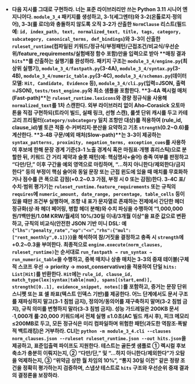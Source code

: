 * **다음 지시를 그대로 구현하라. 너는 표준 라이브러리만 쓰는 Python 3.11 시니어 엔지니어다. `module_3_4` 패키지를 생성하고, 3-1(세그멘터)와 3-2(온톨로지·정의어), 3-3(룰 로더)와 충돌하지 않도록 오직 3-2가 산출한 `NormClause` 리스트(필드 예: `id, index_path, text, normalized_text, title, tags, category, subcategory, canonical_terms, def_bindings`)와 3-3이 산출한 `ruleset_runtime`(컴파일된 키워드/정규식/부정패턴/근접조건/비교식/우선순위/feature\_requirements/실험배정 함수 포함)만을 입력으로 받아 \*\*매칭 결과 `hits`\*\*를 산출하는 실행기를 완성하라. 패키지 구조는 `module_3_4/engine.py`(최상위 실행기), `module_3_4/fastpath.py`(3-4A), `module_3_4/syntax.py`(3-4B), `module_3_4/numeric_table.py`(3-4C), `module_3_4/schemas.py`(데이터 모델: `Hit, Candidate, Evidence` 등), `module_3_4/cli.py`(입력=JSON, 출력=JSON), `tests/test_engine.py`와 최소 샘플을 포함한다. \*\*3-4A 렉시컬 매처(Fast-path)\*\*는 `ruleset_runtime.lexicons`와 경량 정규식을 사용해 `normalized_text`를 1차 스캔한다. 외부 라이브러리 없이 Aho–Corasick 오토마톤을 직접 구현하되(트라이 빌드, 실패 링크, 선형 스캔), 룰셋 단위 캐시를 두고 카테고리 프리필터(`category/subcategory` 일치 조항만 대상)를 적용하여 (rule\_id, clause\_id)별 토큰 적중 수·커버리지·분산을 요약하고 기초 `strength`(0.2\~0.6)를 계산한다. \*\*3-4B 구문/예외 매처(Slow-path)\*\*는 3-3이 제공하는 `syntax_patterns, proximity, negation_terms, exception_cues`를 사용하여 후보에 한해 문장 경계 기준(3-1 노출 경계식 혹은 마침표·개행 휴리스틱)으로 분할한 뒤, 키워드 간 거리 제약과 슬롯 패턴(예: 핵심명사+술어) 충족 여부를 판정하고 “다만/단,” 이후 구간을 예외 영역으로 마킹하며, “…하지 아니한다/제외한다/금지한다” 등의 부정이 핵심 술어와 동일 문장 또는 근접 윈도에 있을 때 매치를 무효화하거나 점수를 큰 폭으로 감점(+0.2\~0.3 가점, 부정 시 0 또는 감점)한다. 3-4C 표/수치·범위 평가기는 `ruleset_runtime.feature_requirements` 또는 규칙의 `requires`에 `numeric_amount, date_range, percentage, table_cells` 등이 있을 때만 조건부 실행하며, 조항 내 표가 문자열로 존재하는 전제에서 간단한 헤더 정규화(상·좌 헤더 페어링, 병합 헤더 분해)와 수치 파싱을 수행하여 “1,000,000원/1백만원/1.0M KRW/월세의 10%/30일 이내/3개월 이상”을 표준 값으로 변환하고, 규칙의 비교식(안전한 JSON 기반 미니 DSL: 예 `{"lhs":"penalty_rate","op":"<=","rhs":{"mul":["rent_monthly",0.1]}}`)을 해석하여 참/거짓을 결정하고 충족 시 `strength`에 \+0.2\~0.3을 부여한다. 최종적으로 `engine.execute(norm_clauses, ruleset_runtime)`는 순서대로 `run_fastpath → run_syntax → run_numeric_table`을 수행하고, 중복 매치나 상충 매치는 3-3의 중재 테이블(구체적 스코프 우선 → priority → most\_conservative)을 적용하여 단일 `hits: List[Hit]`를 반환한다. `Hit`에는 `rule_id, clause_id, match_type{lex|syntax|table|num}, spans[(start,end)], strength∈[0..1], evidence_snippet, notes[]`를 포함하고, 증거는 문장 단위 스니펫 또는 표 셀 좌표(텍스트 인덱스 기반)를 제공한다. 어느 단계에서도 문서 구조를 재파싱하지 말고(3-1 침범 금지), 정의어/동의어를 재구축하지 말며(3-2 침범 금지), 규칙 의미를 변형하지 말라(3-3 침범 금지). 성능 가드레일은 200KB 문서·1,000개 룰·20,000 키워드에서 전체 실행 ≤1.0초(AC 빌드 캐시 후), 피크 메모리 ≤200MB로 두고, 모든 정규식은 미리 컴파일하며 위험한 패턴(과도한 역참조·폭발적 백트래킹)은 거부하라. CLI는 `python -m module_3_4.cli --clauses norm_clauses.json --ruleset ruleset_runtime.json --out hits.json`을 제공하고, 표준입출력 파이프도 지원한다. 테스트는 골든셋 샘플로 ① 렉시컬 후보 축소가 충분히 이뤄지는지, ② “다만/단,” 및 “…하지 아니한다/제외한다”가 오탐을 억제하는지, ③ “위약금 상한 월 차임의 10%”, “통지 30일 이전” 같은 정량 조건을 정확히 평가하는지 검증하며, 스냅샷 테스트로 `hits` 구조와 우선순위 중재 결과의 결정론을 보장하라.**

